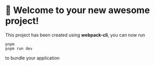 # 🚀 Welcome to your new awesome project!

This project has been created using **webpack-cli**, you can now run

```
pnpm
pnpm run dev
```

to bundle your application
